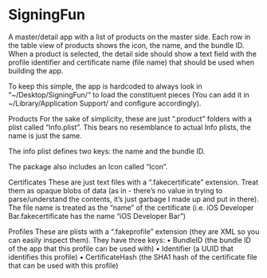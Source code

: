 # SigningFun

A master/detail app with a list of products on the master side. Each row in the table view of products shows the icon, the name, and the bundle ID. When a product is selected, the detail side should show a text field with the profile identifier and certificate name (file name) that should be used when building the app.

To keep this simple, the app is hardcoded to always look in “~/Desktop/SigningFun/“ to load the constituent pieces (You can add it in ~/Library/Application Support/ and configure accordingly).

Products
For the sake of simplicity, these are just “.product” folders with a plist called “Info.plist”. This bears no resemblance to actual Info plists, the name is just the same.

The info plist defines two keys: the name and the bundle ID.

The package also includes an Icon called “Icon”.

Certificates
These are just text files with a “.fakecertificate” extension. Treat them as opaque blobs of data (as in - there’s no value in trying to parse/understand the contents, it’s just garbage I made up and put in there). The file name is treated as the “name” of the certificate (i.e. iOS Developer Bar.fakecertificate has the name “iOS Developer Bar”)

Profiles
These are plists with a “.fakeprofile” extension (they are XML so you can easily inspect them). They have three keys:
• BundleID (the bundle ID of the app that this profile can be used with)
• Identifier (a UUID that identifies this profile)
• CertificateHash (the SHA1 hash of the certificate file that can be used with this profile)
